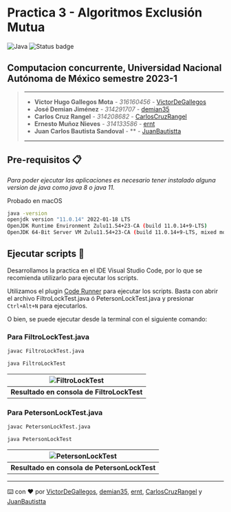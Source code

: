 # Practica 3 - Algoritmos Exclusión Mutua

![Java](https://img.shields.io/badge/java-%23ED8B00.svg?style=for-the-badge&logo=java&logoColor=white) ![Status badge](https://img.shields.io/badge/status-%20terminado-green?style=for-the-badge)

## Computacion concurrente, Universidad Nacional Autónoma de México semestre 2023-1

> ---
>
> * **Victor Hugo Gallegos Mota** - *316160456* - [VictorDeGallegos](https://github.com/VictorDeGallegos)
> * **José Demian Jiménez** - *314291707* - [demian35](https://github.com/demian35)
> * **Carlos Cruz Rangel** - *314208682* - [CarlosCruzRangel](https://github.com/CarlosCruzRangel)
> * **Ernesto Muñoz Nieves** - *314133586* - [ernt](https://github.com/ernt)
> * **Juan Carlos Bautista Sandoval** - ** - [JuanBautistta](https://github.com/JuanBautistta)
>
>
>
> ---


## Pre-requisitos 📋

*Para poder ejecutar las aplicaciones es necesario tener instalado alguna version de java como java 8 o java 11.*

Probado en macOS

```bash
java -version
openjdk version "11.0.14" 2022-01-18 LTS
OpenJDK Runtime Environment Zulu11.54+23-CA (build 11.0.14+9-LTS)
OpenJDK 64-Bit Server VM Zulu11.54+23-CA (build 11.0.14+9-LTS, mixed mode)
```

## Ejecutar scripts 🚀

Desarrollamos la practica en el IDE Visual Studio Code, por lo que se recomienda utilizarlo para ejecutar los scripts.

Utilizamos el plugin [Code Runner](https://marketplace.visualstudio.com/items?itemName=formulahendry.code-runner) para ejecutar los scripts. Basta con abrir el archivo FiltroLockTest.java ó PetersonLockTest.java y presionar `Ctrl+Alt+N` para ejecutarlos.

O bien, se puede ejecutar desde la terminal con el siguiente comando:

### Para FiltroLockTest.java


```bash
javac FiltroLockTest.java 
```

```bash
java FiltroLockTest
```

| ![FiltroLockTest](https://user-images.githubusercontent.com/41756950/197074103-3575d9c5-400b-4899-b773-1c42de4e256a.png) |
|:--------------------------:|
|**Resultado en consola de FiltroLockTest**|

### Para PetersonLockTest.java

```bash
javac PetersonLockTest.java 
```

```bash
java PetersonLockTest
```

| ![PetersonLockTest](https://user-images.githubusercontent.com/41756950/197074770-ac5703db-e686-4179-96ce-db0287844630.png) |
|:--------------------------:|
|**Resultado en consola de PetersonLockTest**|
---
⌨️ con ❤️ por  [VictorDeGallegos](https://github.com/VictorDeGallegos), [demian35](https://github.com/demian35), [ernt](https://github.com/ernt), [CarlosCruzRangel](https://github.com/CarlosCruzRangel) y [JuanBautistta](https://github.com/JuanBautistta)